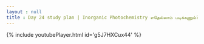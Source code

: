 ```yaml
---
layout : null
title : Day 24 study plan | Inorganic Photochemistry எதெல்லாம் படிக்கணும்?  | Crack TRB in 40 days
---
```






{% include youtubePlayer.html id='g5J7HXCux44' %}
